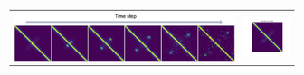 <table>
  <tr>
    <td align="center" valign="middle">
      <img src="https://github.com/zzdzr/ForkSimulation/blob/main/img/simulations2.png" width="700" />
    </td>
    <td align="center" valign="middle">
      <img src="https://github.com/zzdzr/ForkSimulation/blob/main/img/simulations3.gif" width="150" />
    </td>
  </tr>
</table>
